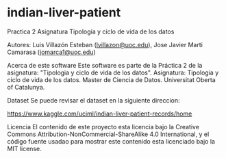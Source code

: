 # indian-liver-patient
Practica 2 Asignatura Tipología y ciclo de vida de los datos

Autores: 
Luis Villazón Esteban (lvillazon@uoc.edu), Jose Javier Marti Camarasa (jomarca1@uoc.edu)

Acerca de este software
Este software es parte de la Práctica 2 de la asignatura: "Tipologia y ciclo de vida de los datos".
Asignatura: Tipologia y ciclo de vida de los datos.
Master de Ciencia de Datos.
Universitat Oberta of Catalunya.

Dataset
Se puede revisar el dataset en la siguiente direccion:

https://www.kaggle.com/uciml/indian-liver-patient-records/home

Licencia
El contenido de este proyecto esta licencia bajo la Creative Commons Attribution-NonCommercial-ShareAlike 4.0 International, y el código fuente usadao para mostrar este contenido esta licenciado bajo la MIT license.
